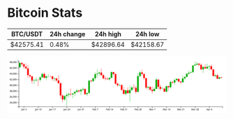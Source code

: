 # Bitcoin Stats

BTC/USDT|24h change|24h high|24h low|
|---|---|---|---|
|$42575.41|0.48%|$42896.64|$42158.67|

<img src="./chart.svg">
